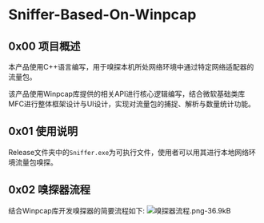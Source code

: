 ﻿# Sniffer-Based-On-Winpcap
## 0x00 项目概述

本产品使用C++语言编写，用于嗅探本机所处网络环境中通过特定网络适配器的流量包。

该产品使用Winpcap库提供的相关API进行核心逻辑编写，结合微软基础类库MFC进行整体框架设计与UI设计，实现对流量包的捕捉、解析与数量统计功能。

## 0x01 使用说明

Release文件夹中的`Sniffer.exe`为可执行文件，使用者可以用其进行本地网络环境流量包嗅探。

## 0x02 嗅探器流程
结合Winpcap库开发嗅探器的简要流程如下:
![嗅探器流程.png-36.9kB][1]


  [1]: http://static.zybuluo.com/B1ank/6sd4gs7luxlugje6so6d1s3j/%E5%97%85%E6%8E%A2%E5%99%A8%E6%B5%81%E7%A8%8B.png